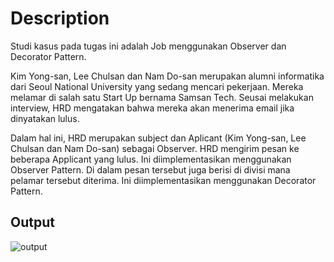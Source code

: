 
# Description

Studi kasus pada tugas ini adalah Job menggunakan Observer dan Decorator Pattern. 

Kim Yong-san, Lee Chulsan dan Nam Do-san merupakan alumni informatika dari Seoul National University yang  sedang mencari pekerjaan. 
Mereka melamar di salah satu Start Up bernama Samsan Tech. Seusai melakukan interview, HRD mengatakan bahwa mereka akan menerima email jika dinyatakan lulus.

Dalam hal ini, HRD merupakan subject dan Aplicant (Kim Yong-san, Lee Chulsan dan Nam Do-san) sebagai Observer. 
HRD mengirim pesan ke beberapa Applicant yang lulus. 
Ini diimplementasikan menggunakan Observer Pattern.
Di dalam pesan tersebut juga berisi di divisi mana pelamar tersebut diterima. 
Ini diimplementasikan menggunakan Decorator Pattern.

## Output

![output](https://user-images.githubusercontent.com/72622302/144798533-77b2f9e6-5daf-4269-98f8-befa141e4f86.PNG)

